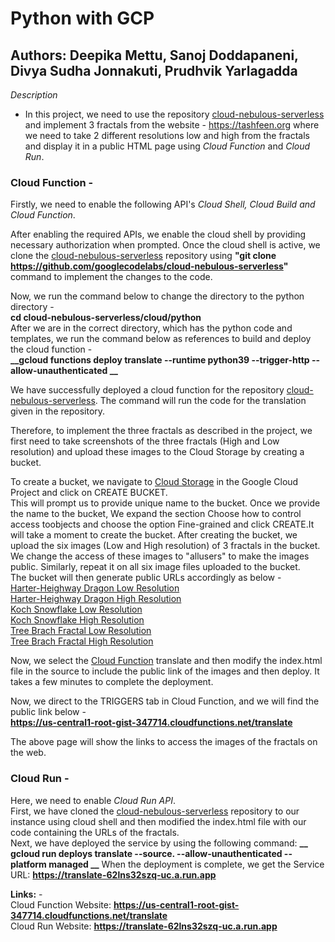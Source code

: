# Python with GCP  
## Authors: Deepika Mettu, Sanoj Doddapaneni, Divya Sudha Jonnakuti, Prudhvik Yarlagadda 

*Description*  
 - In this project, we need to use the repository [cloud-nebulous-serverless](https://github.com/googlecodelabs/cloud-nebulous-serverless) and implement 3 fractals from the website - https://tashfeen.org where we need to take 2 different resolutions low and high from the fractals and display it in a public HTML page using *Cloud Function* and *Cloud Run*.  

### Cloud Function -
Firstly, we need to enable the following API's  *Cloud Shell, Cloud Build and Cloud Function*.

After enabling the required APIs, we enable the cloud shell by providing necessary authorization when prompted. Once the cloud shell is active, we clone the [cloud-nebulous-serverless](https://github.com/googlecodelabs/cloud-nebulous-serverless) repository using **__"git clone https://github.com/googlecodelabs/cloud-nebulous-serverless"__** command to implement the changes to the code.  

Now, we run the command below to change the directory to the python directory -  
**__cd cloud-nebulous-serverless/cloud/python__**  
After we are in the correct directory, which has the python code and templates, we run the command below as references to build and deploy the cloud function -  
**__gcloud functions deploy translate --runtime python39 --trigger-http --allow-unauthenticated __** 

We have successfully deployed a cloud function for the repository [cloud-nebulous-serverless](https://github.com/googlecodelabs/cloud-nebulous-serverless). The command will run the code for the translation given in the repository.  

Therefore, to implement the three fractals as described in the project, we first need to take screenshots of the three fractals (High and Low resolution) and upload these images to the Cloud Storage by creating a bucket.  

To create a bucket, we navigate to [Cloud Storage](https://console.cloud.google.com/storage) in the Google Cloud Project and click on CREATE BUCKET.  
This will prompt us to provide unique name to the bucket. Once we provide the name to the bucket, We expand the section Choose how to control access toobjects and choose the option Fine-grained and click CREATE.It will take a moment to create the bucket. After creating the bucket, we upload the six images (Low and High resolution) of 3 fractals in the bucket. We change the access of these images to  "allusers" to make the images public. Similarly, repeat it on all six image files uploaded to the bucket.  
The bucket will then generate public URLs accordingly as below -  
[Harter-Heighway Dragon Low Resolution](https://storage.googleapis.com/team-4/FirstImage.png)  
[Harter-Heighway Dragon High Resolution](https://storage.googleapis.com/team-4/SecondImage.png)  
[Koch Snowflake Low Resolution](https://storage.googleapis.com/team-4/ThirdImage.png)  
[Koch Snowflake High Resolution](https://storage.googleapis.com/team-4/FourthImage.png)  
[Tree Brach Fractal Low Resolution](https://storage.googleapis.com/team-4/FifthImage.png)  
[Tree Brach Fractal High Resolution](https://storage.googleapis.com/team-4/SixthImage.png)   

Now, we select the [Cloud Function](https://console.cloud.google.com/functions) translate and then modify the index.html file in the source to include the public link of the images and then deploy. It takes a few minutes to complete the deployment.  

Now, we direct to the TRIGGERS tab in Cloud Function, and we will find the public link below -  
**https://us-central1-root-gist-347714.cloudfunctions.net/translate**  

The above page will show the links to access the images of the fractals on the web.  

### Cloud Run - 
Here, we need to enable *Cloud Run API*.  
First, we have cloned the [cloud-nebulous-serverless](https://github.com/googlecodelabs/cloud-nebulous-serverless) repository to our instance using cloud shell and then modified the index.html file with our code containing the URLs of the fractals.  
Next, we have deployed the service by using the following command:
**__ gcloud run deploys translate --source. --allow-unauthenticated --platform managed __**
When the deployment is complete, we get the 
Service URL: **https://translate-62lns32szq-uc.a.run.app**

**Links:** -  
Cloud Function Website: **https://us-central1-root-gist-347714.cloudfunctions.net/translate**  
Cloud Run Website: **https://translate-62lns32szq-uc.a.run.app**
